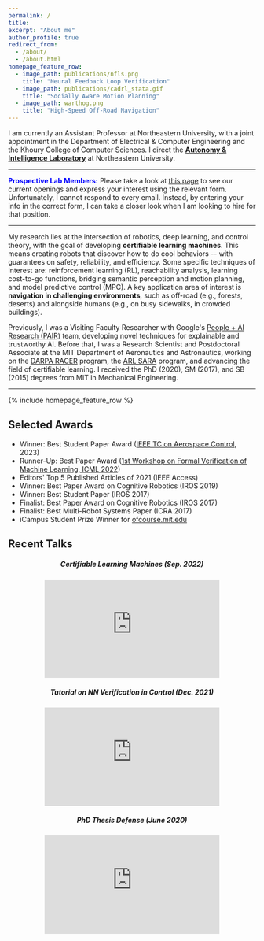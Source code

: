 ```yaml
---
permalink: /
title:
excerpt: "About me"
author_profile: true
redirect_from: 
  - /about/
  - /about.html
homepage_feature_row:
  - image_path: publications/nfls.png
    title: "Neural Feedback Loop Verification"
  - image_path: publications/cadrl_stata.gif
    title: "Socially Aware Motion Planning"
  - image_path: warthog.png
    title: "High-Speed Off-Road Navigation"
---
```


I am currently an Assistant Professor at Northeastern University, with a joint appointment in the Department of Electrical & Computer Engineering and the Khoury College of Computer Sciences.
I direct the [**Autonomy & Intelligence Laboratory**](https://neu-autonomy.github.io/lab_website) at Northeastern University.

---

<span style="color:blue">**Prospective Lab Members:**</span> Please take a look at [this page](https://neu-autonomy.github.io/lab_website/joinus) to see our current openings and express your interest using the relevant form. Unfortunately, I cannot respond to every email. Instead, by entering your info in the correct form, I can take a closer look when I am looking to hire for that position.

---

My research lies at the intersection of robotics, deep learning, and control theory, with the goal of developing **certifiable learning machines**.
This means creating robots that discover how to do cool behaviors -- with guarantees on safety, reliability, and efficiency.
Some specific techniques of interest are: reinforcement learning (RL), reachability analysis, learning cost-to-go functions,  bridging semantic perception and motion planning, and model predictive control (MPC).
A key application area of interest is **navigation in challenging environments**, such as off-road (e.g., forests, deserts) and alongside humans (e.g., on busy sidewalks, in crowded buildings).

Previously, I was a Visiting Faculty Researcher with Google's [People + AI Research (PAIR)](https://research.google/teams/brain/pair/) team, developing novel techniques for explainable and trustworthy AI.
Before that, I was a Research Scientist and Postdoctoral Associate at the MIT Department of Aeronautics and Astronautics, working on the [DARPA RACER](https://www.darpa.mil/news-events/2022-01-13) program, the [ARL SARA](https://www.arl.army.mil/business/collaborative-alliances/current-cras/sara-cra/sara-overview/) program, and advancing the field of certifiable learning.
I received the PhD (2020), SM (2017), and SB (2015) degrees from MIT in Mechanical Engineering.

---

{% include homepage_feature_row %}

Selected Awards
------
- Winner: Best Student Paper Award ([IEEE TC on Aerospace Control](https://ieeexplore.ieee.org/abstract/document/10317596), 2023)
- Runner-Up: Best Paper Award ([1st Workshop on Formal Verification of Machine Learning, ICML 2022](https://www.ml-verification.com/home))
- Editors' Top 5 Published Articles of 2021 (IEEE Access)
- Winner: Best Paper Award on Cognitive Robotics (IROS 2019)
- Winner: Best Student Paper (IROS 2017)
- Finalist: Best Paper Award on Cognitive Robotics (IROS 2017)
- Finalist: Best Multi-Robot Systems Paper (ICRA 2017)
- iCampus Student Prize Winner for [ofcourse.mit.edu](https://ofcourse.mit.edu)

Recent Talks
------

<div class="row">
    <div class="col-sm-6" align="center">
        <h5 class="section-heading">Certifiable Learning Machines (Sep. 2022)</h5>
        <iframe width="356" height="200" src="https://www.youtube.com/embed/CaBBSDjQ-zM" frameborder="0" allow="accelerometer; autoplay; encrypted-media; gyroscope; picture-in-picture" allowfullscreen style="display: block;"></iframe>
    </div>
    <div class="col-sm-6" align="center">
        <h5 class="section-heading">Tutorial on NN Verification in Control (Dec. 2021)</h5>
        <iframe width="356" height="200" src="https://www.youtube.com/embed/juiyRPUwetM" frameborder="0" allow="accelerometer; autoplay; encrypted-media; gyroscope; picture-in-picture" allowfullscreen style="display: block;"></iframe>
    </div>
    <div class="col-sm-6" align="center">
        <h5 class="section-heading">PhD Thesis Defense (June 2020)</h5>
        <iframe width="356" height="200" src="https://www.youtube.com/embed/S_I7MrOgyY8" frameborder="0" allow="accelerometer; autoplay; encrypted-media; gyroscope; picture-in-picture" allowfullscreen style="display: block;"></iframe>
    </div>
</div>
